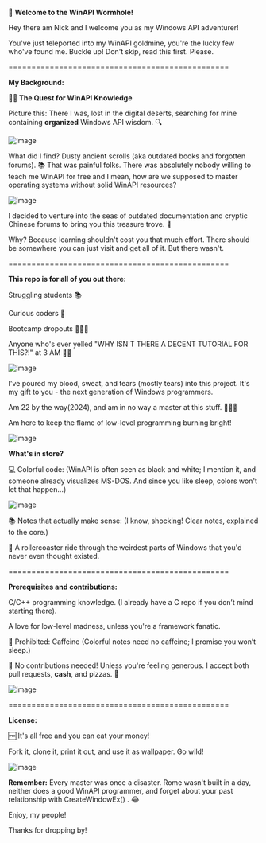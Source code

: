 🚀 **Welcome to the WinAPI Wormhole!**

Hey there am Nick and I welcome you as my Windows API adventurer! 

You've just teleported into my WinAPI goldmine, you're the lucky few who've found me. Buckle up! Don't skip, read this first. Please.

================================================

**My Background:**

**🕵️‍♂️ The Quest for WinAPI Knowledge**

Picture this: There I was, lost in the digital deserts, searching for mine containing **organized** Windows API wisdom. 🔍

![image](https://github.com/user-attachments/assets/e04ec000-99a2-48fe-b0f0-b02f5be5d87f)

What did I find? Dusty ancient scrolls (aka outdated books and forgotten forums). 📚 That was painful folks. There was absolutely nobody willing to teach me WinAPI for free and I mean, how are we supposed to master operating systems without solid WinAPI resources? 

![image](https://github.com/user-attachments/assets/e1ef4aa8-ee06-4522-b886-b204bee43494)

I decided to venture into the seas of outdated documentation and cryptic Chinese forums to bring you this treasure trove. 💎

Why? Because learning shouldn't cost you that much effort. There should be somewhere you can just visit and get all of it. But there wasn't.

================================================

**This repo is for all of you out there:**

Struggling students 📚

Curious coders 🧐

Bootcamp dropouts 🏃‍♂️💨

Anyone who's ever yelled "WHY ISN'T THERE A DECENT TUTORIAL FOR THIS?!" at 3 AM 🌙😤

![image](https://github.com/user-attachments/assets/031bd83d-3577-4cd9-a61b-1eb87e517f06)

I've poured my blood, sweat, and tears (mostly tears) into this project. It's my gift to you - the next generation of Windows programmers. 

Am 22 by the way(2024), and am in no way a master at this stuff. 🧙‍♂️✨

Am here to keep the flame of low-level programming burning bright!

![image](https://github.com/user-attachments/assets/d783a51a-7f78-49ab-b218-782d659070a4)

**What's in store?**

💻 Colorful code: (WinAPI is often seen as black and white; I mention it, and someone already visualizes MS-DOS. And since you like sleep, colors won't let that happen...)

![image](https://github.com/user-attachments/assets/008ddb92-1232-4c4f-8d00-e945ba2df9c2)

📚 Notes that actually make sense: (I know, shocking! Clear notes, explained to the core.)

🎢 A rollercoaster ride through the weirdest parts of Windows that you'd never even thought existed.

================================================

**Prerequisites and contributions:**

C/C++ programming knowledge. (I already have a C repo if you don’t mind starting there). 

A love for low-level madness, unless you're a framework fanatic.

🚫 Prohibited: Caffeine (Colorful notes need no caffeine; I promise you won’t sleep.)

🚫 No contributions needed! Unless you're feeling generous. I accept both pull requests, **cash**, and pizzas. 🍕

![image](https://github.com/user-attachments/assets/c82668e1-7080-4084-8b8f-cc01468dea2d)


================================================

**License:**

🆓 It's all free and you can eat your money! 

Fork it, clone it, print it out, and use it as wallpaper. Go wild!

![image](https://github.com/user-attachments/assets/ed8107a5-8eff-4cc6-9b54-3cdfacfca65b)

**Remember:** Every master was once a disaster. Rome wasn't built in a day, neither does a good WinAPI programmer, and forget about your past relationship with CreateWindowEx() . 😂

Enjoy, my people!

Thanks for dropping by!
